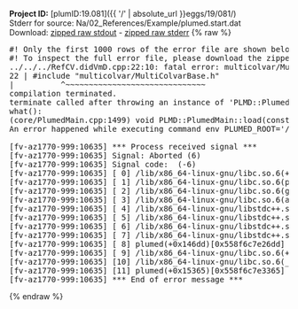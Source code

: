 **Project ID:** [plumID:19.081]({{ '/' | absolute_url }}eggs/19/081/)  
Stderr for source:  Na/02_References/Example/plumed.start.dat   
Download: [zipped raw stdout](plumed.start.dat.plumed.stdout.txt.zip) - [zipped raw stderr](plumed.start.dat.plumed.stderr.txt.zip) 
{% raw %}
<pre>
#! Only the first 1000 rows of the error file are shown below
#! To inspect the full error file, please download the zipped raw stderr file above
../../../RefCV.didVmD.cpp:22:10: fatal error: multicolvar/MultiColvarBase.h: No such file or directory
22 | #include "multicolvar/MultiColvarBase.h"
|          ^~~~~~~~~~~~~~~~~~~~~~~~~~~~~~~
compilation terminated.
terminate called after throwing an instance of 'PLMD::Plumed::ExceptionError'
what():
(core/PlumedMain.cpp:1499) void PLMD::PlumedMain::load(const std::string&)
An error happened while executing command env PLUMED_ROOT='/home/runner/opt/lib/plumed' PLUMED_VERSION='2.10b' PLUMED_HTMLDIR='/home/runner/opt/share/doc/plumed' PLUMED_INCLUDEDIR='/home/runner/opt/include' PLUMED_PROGRAM_NAME='plumed' PLUMED_IS_INSTALLED='yes' "/home/runner/opt/lib/plumed"/scripts/mklib.sh -n -o ./../../../RefCV.2.10b.so ../../../RefCV.cpp

[fv-az1770-999:10635] *** Process received signal ***
[fv-az1770-999:10635] Signal: Aborted (6)
[fv-az1770-999:10635] Signal code:  (-6)
[fv-az1770-999:10635] [ 0] /lib/x86_64-linux-gnu/libc.so.6(+0x45330)[0x7f33e3245330]
[fv-az1770-999:10635] [ 1] /lib/x86_64-linux-gnu/libc.so.6(pthread_kill+0x11c)[0x7f33e329eb2c]
[fv-az1770-999:10635] [ 2] /lib/x86_64-linux-gnu/libc.so.6(gsignal+0x1e)[0x7f33e324527e]
[fv-az1770-999:10635] [ 3] /lib/x86_64-linux-gnu/libc.so.6(abort+0xdf)[0x7f33e32288ff]
[fv-az1770-999:10635] [ 4] /lib/x86_64-linux-gnu/libstdc++.so.6(+0xa5ff5)[0x7f33e36a5ff5]
[fv-az1770-999:10635] [ 5] /lib/x86_64-linux-gnu/libstdc++.so.6(+0xbb0da)[0x7f33e36bb0da]
[fv-az1770-999:10635] [ 6] /lib/x86_64-linux-gnu/libstdc++.so.6(_ZSt10unexpectedv+0x0)[0x7f33e36a5a55]
[fv-az1770-999:10635] [ 7] /lib/x86_64-linux-gnu/libstdc++.so.6(+0xa5a6f)[0x7f33e36a5a6f]
[fv-az1770-999:10635] [ 8] plumed(+0x146dd)[0x558f6c7e26dd]
[fv-az1770-999:10635] [ 9] /lib/x86_64-linux-gnu/libc.so.6(+0x2a1ca)[0x7f33e322a1ca]
[fv-az1770-999:10635] [10] /lib/x86_64-linux-gnu/libc.so.6(__libc_start_main+0x8b)[0x7f33e322a28b]
[fv-az1770-999:10635] [11] plumed(+0x15365)[0x558f6c7e3365]
[fv-az1770-999:10635] *** End of error message ***
</pre>
{% endraw %}
